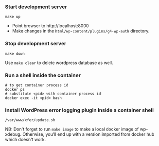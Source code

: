 ### Start development server

    make up

- Point browser to http://localhost:8000
- Make changes in the `html/wp-content/plugins/g4-wp-auth` directory.

### Stop development server

    make down

Use `make clear` to delete wordpress database as well.

### Run a shell inside the container

    # to get container process id
    docker ps
    # substitute <pid> with container process id
    docker exec -it <pid> bash

### Install WordPress error logging plugin inside a container shell

    /var/www/xfer/update.sh

NB: Don't forget to run `make image` to make a local docker image of wp-xdebug.
Otherwise, you'll end up with a version imported from docker hub which doesn't work.
